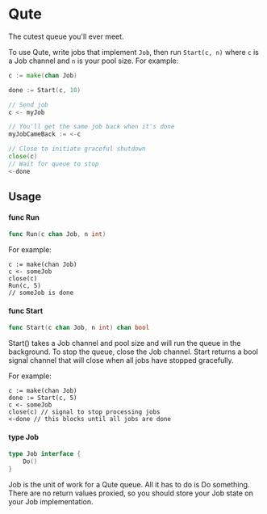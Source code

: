 # Qute

The cutest queue you'll ever meet.

To use Qute, write jobs that implement `Job`, then run `Start(c, n)` where `c` is a Job channel and `n` is your pool size. For example:

```go
c := make(chan Job)

done := Start(c, 10)

// Send job
c <- myJob

// You'll get the same job back when it's done
myJobCameBack := <-c

// Close to initiate graceful shutdown
close(c)
// Wait for queue to stop
<-done
```
## Usage

#### func  Run

```go
func Run(c chan Job, n int)
```
For example:

    c := make(chan Job)
    c <- someJob
    close(c)
    Run(c, 5)
    // someJob is done

#### func  Start

```go
func Start(c chan Job, n int) chan bool
```
Start() takes a Job channel and pool size and will run the queue in the
background. To stop the queue, close the Job channel. Start returns a bool
signal channel that will close when all jobs have stopped gracefully.

For example:

    c := make(chan Job)
    done := Start(c, 5)
    c <- someJob
    close(c) // signal to stop processing jobs
    <-done // this blocks until all jobs are done

#### type Job

```go
type Job interface {
	Do()
}
```

Job is the unit of work for a Qute queue. All it has to do is Do something.
There are no return values proxied, so you should store your Job state on your
Job implementation.
